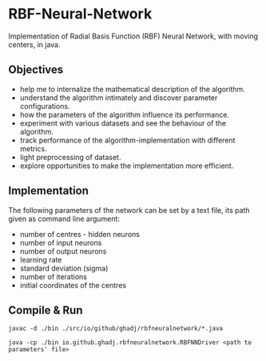 # RBF-Neural-Network
Implementation of Radial Basis Function (RBF) Neural Network, with moving centers, in java.

## Objectives
* help me to internalize the mathematical description of the algorithm.
* understand the algorithm intimately and discover parameter configurations.
* how the parameters of the algorithm influence its performance. 
* experiment with various datasets and see the behaviour of the algorithm.
* track performance of the algorithm-implementation with different metrics.
* light preprocessing of dataset.
* explore opportunities to make the implementation more efficient.

## Implementation
The following  parameters of the network can be set by a  text file, its path given as command line argument:
* number of centres - hidden neurons
* number of input neurons
* number of output neurons
* learning rate
* standard deviation (sigma)
* number of iterations
* initial coordinates of the centres

## Compile & Run
```
javac -d ./bin ./src/io/github/ghadj/rbfneuralnetwork/*.java

java -cp ./bin io.github.ghadj.rbfneuralnetwork.RBFNNDriver <path to parameters' file>
```
